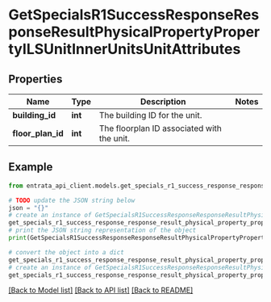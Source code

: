 # GetSpecialsR1SuccessResponseResponseResultPhysicalPropertyPropertyILSUnitInnerUnitsUnitAttributes


## Properties

Name | Type | Description | Notes
------------ | ------------- | ------------- | -------------
**building_id** | **int** | The building ID for the unit. | 
**floor_plan_id** | **int** | The floorplan ID associated with the unit. | 

## Example

```python
from entrata_api_client.models.get_specials_r1_success_response_response_result_physical_property_property_ils_unit_inner_units_unit_attributes import GetSpecialsR1SuccessResponseResponseResultPhysicalPropertyPropertyILSUnitInnerUnitsUnitAttributes

# TODO update the JSON string below
json = "{}"
# create an instance of GetSpecialsR1SuccessResponseResponseResultPhysicalPropertyPropertyILSUnitInnerUnitsUnitAttributes from a JSON string
get_specials_r1_success_response_response_result_physical_property_property_ils_unit_inner_units_unit_attributes_instance = GetSpecialsR1SuccessResponseResponseResultPhysicalPropertyPropertyILSUnitInnerUnitsUnitAttributes.from_json(json)
# print the JSON string representation of the object
print(GetSpecialsR1SuccessResponseResponseResultPhysicalPropertyPropertyILSUnitInnerUnitsUnitAttributes.to_json())

# convert the object into a dict
get_specials_r1_success_response_response_result_physical_property_property_ils_unit_inner_units_unit_attributes_dict = get_specials_r1_success_response_response_result_physical_property_property_ils_unit_inner_units_unit_attributes_instance.to_dict()
# create an instance of GetSpecialsR1SuccessResponseResponseResultPhysicalPropertyPropertyILSUnitInnerUnitsUnitAttributes from a dict
get_specials_r1_success_response_response_result_physical_property_property_ils_unit_inner_units_unit_attributes_from_dict = GetSpecialsR1SuccessResponseResponseResultPhysicalPropertyPropertyILSUnitInnerUnitsUnitAttributes.from_dict(get_specials_r1_success_response_response_result_physical_property_property_ils_unit_inner_units_unit_attributes_dict)
```
[[Back to Model list]](../README.md#documentation-for-models) [[Back to API list]](../README.md#documentation-for-api-endpoints) [[Back to README]](../README.md)


